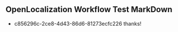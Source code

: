## OpenLocalization Workflow Test MarkDown
* c856296c-2ce8-4d43-86d6-81273ecfc226 
thanks!<!--HONumber=Mar16_HO2-->
